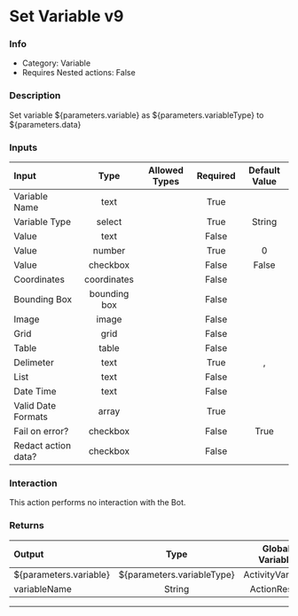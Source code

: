 # Set Variable v9

### Info

- Category: Variable
- Requires Nested actions: False


### Description
Set variable ${parameters.variable} as ${parameters.variableType} to ${parameters.data}


### Inputs

| Input | Type | Allowed Types | Required |  Default Value |
| :--- | :---: | :---: | :---: | :---: |
| Variable Name | text |  | True |  |
| Variable Type | select |  | True | String |
| Value | text |  | False |  |
| Value | number |  | True | 0 |
| Value | checkbox |  | False | False |
| Coordinates | coordinates |  | False |  |
| Bounding Box | bounding box |  | False |  |
| Image | image |  | False |  |
| Grid | grid |  | False |  |
| Table | table |  | False |  |
| Delimeter | text |  | True | , |
| List | text |  | False |  |
| Date Time | text |  | False |  |
| Valid Date Formats | array |  | True |  |
| Fail on error? | checkbox |  | False | True |
| Redact action data? | checkbox |  | False |  |


### Interaction
This action performs no interaction with the Bot.

### Returns

| Output | Type | Global Variable |
| :--- | :---: | :---: |
| ${parameters.variable} | ${parameters.variableType} | ActivityVariable |
| variableName | String | ActionResult |

---